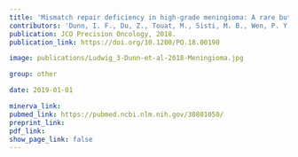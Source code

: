 ```yaml
---
title: 'Mismatch repair deficiency in high-grade meningioma: A rare but recurrent event associated with dramatic immune activation and clinical response to PD-1 blockade.'
contributors: 'Dunn, I. F., Du, Z., Touat, M., Sisti, M. B., Wen, P. Y., Umeton, R., Dubuc, A. M., Ducar, M., ... & Reardon, D.A. (2018).'
publication: JCO Precision Oncology, 2018.
publication_link: https://doi.org/10.1200/PO.18.00190

image: publications/Ludwig_3-Dunn-et-al-2018-Meningioma.jpg

group: other

date: 2019-01-01

minerva_link:
pubmed_link: https://pubmed.ncbi.nlm.nih.gov/30801050/
preprint_link:
pdf_link:
show_page_link: false
---
```

